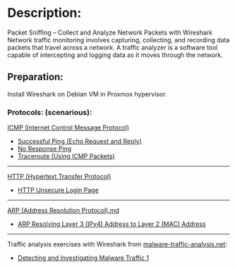 # Description:
Packet Sniffing – Collect and Analyze Network Packets with Wireshark
Network traffic monitoring involves capturing, collecting, and recording data packets that travel across a network. A traffic analyzer is a software tool capable of intercepting and logging data as it moves through the network.

## Preparation:
Install Wireshark on Debian VM in Proxmox hypervisor.

### Protocols: (scenarious):
[ICMP (Internet Control Message Protocol)](https://github.com/sapan322/Raman-Cybersecurity-Portfolio/blob/main/Wireshark/ICMP%20(Internet%20Control%20Message%20Protocol).md)

- [Successful Ping (Echo Request and Reply) ](https://github.com/sapan322/Raman-Cybersecurity-Portfolio/blob/main/Wireshark/ICMP%20(Internet%20Control%20Message%20Protocol).md#successful-ping-echo-request-and-reply)
- [No Response Ping](https://github.com/sapan322/Raman-Cybersecurity-Portfolio/blob/main/Wireshark/ICMP%20(Internet%20Control%20Message%20Protocol).md#no-response-ping)
- [Traceroute (Using ICMP Packets)](https://github.com/sapan322/Raman-Cybersecurity-Portfolio/blob/main/Wireshark/ICMP%20(Internet%20Control%20Message%20Protocol).md#traceroute-using-icmp-packets) 

---

[HTTP (Hypertext Transfer Protocol)](https://github.com/sapan322/Raman-Cybersecurity-Portfolio/blob/main/Wireshark/HTTP%20(Hypertext%20Transfer%20Protocol).md)

- [HTTP Unsecure Login Page](https://github.com/sapan322/Raman-Cybersecurity-Portfolio/blob/main/Wireshark/HTTP%20(Hypertext%20Transfer%20Protocol).md#http-unsecure-login-page)

---
[ARP (Address Resolution Protocol).md](https://github.com/sapan322/Raman-Cybersecurity-Portfolio/blob/main/Wireshark/ARP%20(Address%20Resolution%20Protocol).md)

- [ARP Resolving Layer 3 (IPv4) Address to Layer 2 (MAC) Address
](https://github.com/sapan322/Raman-Cybersecurity-Portfolio/blob/main/Wireshark/ARP%20(Address%20Resolution%20Protocol).md#arp-resolving-layer-3-ipv4-address-to-layer-2-mac-address)

---

Traffic analysis exercises with Wireshark from [malware-traffic-analysis.net](https://www.malware-traffic-analysis.net/training-exercises.html):
  - [Detecting and Investigating Malware Traffic 1 ](https://github.com/sapan322/Raman-Cybersecurity-Portfolio/blob/main/Wireshark/Detecting%20and%20Investigating%20Malware%20Traffic%201.md)
